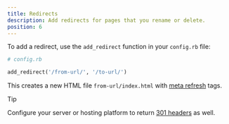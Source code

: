 ```yaml
---
title: Redirects
description: Add redirects for pages that you rename or delete.
position: 6
---
```


To add a redirect, use the `add_redirect` function in your `config.rb` file:

```rb
# config.rb

add_redirect('/from-url/', '/to-url/')
```

This creates a new HTML file `from-url/index.html` with
[meta refresh](https://developer.mozilla.org/en-US/docs/Web/HTML/Element/meta#http-equiv)
tags.

> [!TIP]
> Configure your server or hosting platform to return [301 headers](https://developer.mozilla.org/en-US/docs/Web/HTTP/Status/301) as well.
